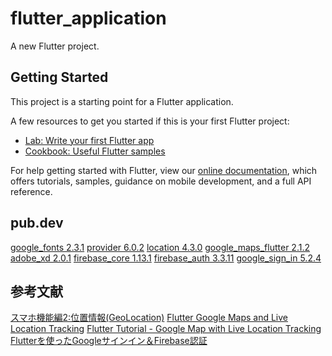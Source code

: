 # flutter_application

A new Flutter project.

## Getting Started

This project is a starting point for a Flutter application.

A few resources to get you started if this is your first Flutter project:

- [Lab: Write your first Flutter app](https://flutter.dev/docs/get-started/codelab)
- [Cookbook: Useful Flutter samples](https://flutter.dev/docs/cookbook)

For help getting started with Flutter, view our
[online documentation](https://flutter.dev/docs), which offers tutorials,
samples, guidance on mobile development, and a full API reference.

## pub.dev
[google_fonts 2.3.1](https://pub.dev/packages/google_fonts)
[provider 6.0.2](https://pub.dev/packages/provider)
[location 4.3.0](https://pub.dev/packages/location)
[google_maps_flutter 2.1.2](https://pub.dev/packages/google_maps_flutter)
[adobe_xd 2.0.1](https://pub.dev/packages/adobe_xd)
[firebase_core 1.13.1](https://pub.dev/packages/firebase_core)
[firebase_auth 3.3.11](https://pub.dev/packages/firebase_auth)
[google_sign_in 5.2.4](https://pub.dev/packages/google_sign_in)


## 参考文献
[スマホ機能編2:位置情報(GeoLocation)](https://zenn.dev/kazutxt/books/flutter_practice_introduction/viewer/smartphone_geolocation)
[Flutter Google Maps and Live Location Tracking](https://aayushbajaj505.medium.com/flutter-google-maps-and-live-location-tracking-83bb8224032c)
[Flutter Tutorial - Google Map with Live Location Tracking](https://github.com/techwithsam/google-map-flutter)
[Flutterを使ったGoogleサインイン＆Firebase認証](https://blog.codemagic.io/firebase-authentication-google-sign-in-using-flutter-jpn/)